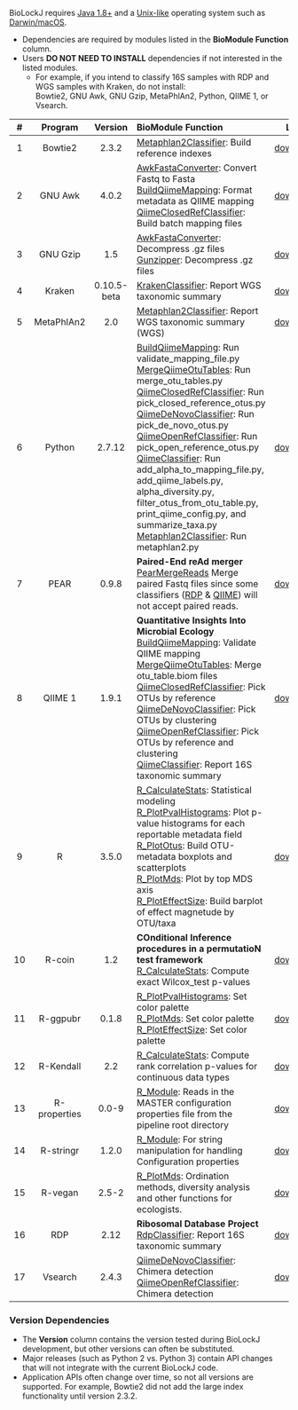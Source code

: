 BioLockJ requires [Java 1.8+](https://www.java.com "Java Homepage") and a [Unix-like](https://en.wikipedia.org/wiki/Unix-like) operating system  such as [Darwin/macOS](https://en.wikipedia.org/wiki/Darwin_(operating_system)).

* Dependencies are required by modules listed in the **BioModule Function** column.
* Users **DO NOT NEED TO INSTALL** dependencies if not interested in the listed modules.
  - For example, if you intend to classify 16S samples with RDP and WGS samples with Kraken, do not install:<br>
    Bowtie2, GNU Awk, GNU Gzip, MetaPhlAn2, Python, QIIME 1, or Vsearch.

| # | Program | Version | BioModule Function | Link |
| :---: | :---: | :---: | :--- | :---: |
| 1 | Bowtie2 | 2.3.2 | [Metaphlan2Classifier](../module/classifier/module.classifier.wgs#metaphlan2classifier): Build reference indexes  | [download](http://bowtie-bio.sourceforge.net/bowtie2/manual.shtml#obtaining-bowtie-2 "Bowtie2 Releases") |
| 2 | GNU Awk | 4.0.2 | [AwkFastaConverter](GENERATED/biolockj.module.seq/AwkFastaConverter.md): Convert Fastq to Fasta <br> [BuildQiimeMapping](../module/implicit/module.implicit.qiime#buildqiimemapping): Format metadata as QIIME mapping<br> [QiimeClosedRefClassifier](../module/classifier/module.classifier.r16s#qiimeclosedrefclassifier): Build batch mapping files | [download](https://www.gnu.org/software/gawk "Gawk Homepage")  |
| 3 | GNU Gzip | 1.5 | [AwkFastaConverter](GENERATED/biolockj.module.seq/AwkFastaConverter.md): Decompress .gz files <br> [Gunzipper](GENERATED/biolockj.module.seq/Gunzipper.md): Decompress .gz files | [download](https://www.gnu.org/software/gzip/ "Gzip Homepage") |
| 4 | Kraken | 0.10.5-beta | [KrakenClassifier](../module/classifier/module.classifier.wgs#krakenclassifier): Report WGS taxonomic summary | [download](https://ccb.jhu.edu/software/kraken "Kraken Homepage") |
| 5 | MetaPhlAn2 | 2.0 | [Metaphlan2Classifier](../module/classifier/module.classifier.wgs#metaphlan2classifier): Report WGS taxonomic summary (WGS) | [download](http://huttenhower.sph.harvard.edu/metaphlan2 "MetaPhlAn2 Homepage") |
| 6 | Python | 2.7.12 | [BuildQiimeMapping](../module/implicit/module.implicit.qiime#buildqiimemapping): Run validate_mapping_file.py<br> [MergeQiimeOtuTables](../module/implicit/module.implicit.qiime#MergeQiimeOtuTables): Run merge_otu_tables.py<br> [QiimeClosedRefClassifier](../module/classifier/module.classifier.r16s#qiimeclosedrefclassifier): Run pick_closed_reference_otus.py<br> [QiimeDeNovoClassifier](../module/classifier/module.classifier.r16s#qiimedenovoclassifier): Run pick_de_novo_otus.py<br> [QiimeOpenRefClassifier](../module/classifier/module.classifier.r16s#qiimeopenrefclassifier): Run pick_open_reference_otus.py<br> [QiimeClassifier](../module/implicit/module.implicit.qiime#QiimeClassifier): Run add_alpha_to_mapping_file.py, add_qiime_labels.py, alpha_diversity.py, filter_otus_from_otu_table.py, print_qiime_config.py, and summarize_taxa.py<br> [Metaphlan2Classifier](../module/classifier/module.classifier.wgs#metaphlan2classifier): Run metaphlan2.py | [download](https://www.python.org "Python Homepage") |
| 7 | PEAR | 0.9.8 | **Paired-End reAd merger**<br> [PearMergeReads](GENERATED/biolockj.module.seq/PearMergeReads.md) Merge paired Fastq files since some classifiers ([RDP](http://rdp.cme.msu.edu/classifier/classifier.jsp) & [QIIME](http://qiime.org)) will not accept paired reads. | [download](https://sco.h-its.org/exelixis/web/software/pear "PEAR Releases") |
| 8 | QIIME 1 | 1.9.1 |  **Quantitative Insights Into Microbial Ecology**<br> [BuildQiimeMapping](../module/implicit/module.implicit.qiime#buildqiimemapping): Validate QIIME mapping<br> [MergeQiimeOtuTables](../module/implicit/module.implicit.qiime#MergeQiimeOtuTables): Merge otu_table.biom files<br> [QiimeClosedRefClassifier](../module/classifier/module.classifier.r16s#qiimeclosedrefclassifier): Pick OTUs by reference<br> [QiimeDeNovoClassifier](../module/classifier/module.classifier.r16s#qiimedenovoclassifier): Pick OTUs by clustering <br> [QiimeOpenRefClassifier](../module/classifier/module.classifier.r16s#qiimeopenrefclassifier): Pick OTUs by reference and clustering<br> [QiimeClassifier](../module/implicit/module.implicit.qiime#QiimeClassifier): Report 16S taxonomic summary | [download](http://qiime.org "QIIME Homepage") |
| 9 | R | 3.5.0 | [R_CalculateStats](../module/report/module.report.r#r_calculatestats): Statistical modeling<br> [R_PlotPvalHistograms](../module/report/module.report.r#r_plotpvalhistograms): Plot p-value histograms for each reportable metadata field<br> [R_PlotOtus](../module/report/module.report.r#r_plototus): Build OTU-metadata boxplots and scatterplots<br> [R_PlotMds](../module/report/module.report.r#r_plotmds): Plot by top MDS axis <br> [R_PlotEffectSize](../module/report/module.report.r#r_ploteffectSize): Build barplot of effect magnetude by OTU/taxa | [download](https://cran.r-project.org "Comprehensive R Archive Network") |
| 10 | R-coin | 1.2 | **COnditional Inference procedures in a permutatioN test framework**<br> [R_CalculateStats](../module/report/module.report.r#r_calculatestats): Compute exact Wilcox_test  p-values | [download](https://cran.r-project.org/web/packages/coin/index.html "CRAN coin Pacakge Page") |
| 11 | R-ggpubr | 0.1.8 | [R_PlotPvalHistograms](../module/report/module.report.r#r_plotpvalhistograms): Set color palette <br> [R_PlotMds](../module/report/module.report.r#r_plotmds): Set color palette <br> [R_PlotEffectSize](../module/report/module.report.r#r_ploteffectSize): Set color palette | [download](https://cran.r-project.org/web/packages/ggpubr/index.html "CRAN ggpubr 'ggplot2' Based Publication Ready Plots") |
| 12 | R-Kendall | 2.2 | [R_CalculateStats](../module/report/module.report.r#r_calculatestats): Compute rank correlation p-values for continuous data types | [download](https://cran.r-project.org/web/packages/Kendall/index.html "CRAN Kendall Package Page") |
| 13 | R-properties | 0.0-9 | [R_Module](../module/report/module.report.r#r_module): Reads in the MASTER configuration properties file from the pipeline root directory | [download](https://cran.r-project.org/web/packages/properties/index.html "CRAN properties Package Page") |
| 14 | R-stringr | 1.2.0 | [R_Module](../module/report/module.report.r#r_module): For string manipulation for handling Configuration properties | [download](https://stringr.tidyverse.org/#installation "stringr Pacakge Page") |
| 15 | R-vegan | 2.5-2 | [R_PlotMds](../module/report/module.report.r#r_plotmds):  Ordination methods, diversity analysis and other functions for ecologists. | [download](https://cran.r-project.org/web/packages/vegan/index.html "CRAN vegan Package Page") |
| 16 | RDP | 2.12 | **Ribosomal Database Project**<br> [RdpClassifier](../module/classifier/module.classifier.r16s#RdpClassifier): Report 16S taxonomic summary  | [download](https://sourceforge.net/projects/rdp-classifier/files/rdp-classifier/rdp_classifier_2.12.zip/download "RDP Source Forge") |
| 17 | Vsearch | 2.4.3 | [QiimeDeNovoClassifier](../module/classifier/module.classifier.r16s#qiimedenovoclassifier): Chimera detection<br> [QiimeOpenRefClassifier](../module/classifier/module.classifier.r16s#qiimeopenrefclassifier): Chimera detection | [download](https://github.com/torognes/vsearch#download-and-install "Vsearch GitHub") |

### Version Dependencies
* The **Version** column contains the version tested during BioLockJ development, but other versions can often be substituted.  
* Major releases (such as Python 2 vs. Python 3) contain API changes that will not integrate with the current BioLockJ code.
* Application APIs often change over time, so not all versions are supported.  For example, Bowtie2 did not add the large index functionality until version 2.3.2. 